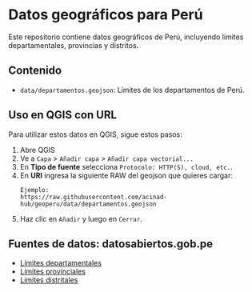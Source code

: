 # Datos geográficos para Perú

Este repositorio contiene datos geográficos de Perú, incluyendo límites departamentales, provincias y distritos.

## Contenido

-   `data/departamentos.geojson`: Límites de los departamentos de Perú.

## Uso en QGIS con URL

Para utilizar estos datos en QGIS, sigue estos pasos: 

1. Abre QGIS 
2. Ve a `Capa` \> `Añadir capa` \> `Añadir capa vectorial...` 
3. En **Tipo de fuente** selecciona `Protocolo: HTTP(S), cloud, etc.`.
4. En **URI** ingresa la siguiente RAW del geojson que quieres cargar:
   ```
   Ejemplo:
   https://raw.githubusercontent.com/acinad-hub/geoperu/data/departamentos.geojson
   ```
5. Haz clic en `Añadir` y luego en `Cerrar`.

## Fuentes de datos: datosabiertos.gob.pe

-   [Límites departamentales](https://datosabiertos.gob.pe/dataset/limites-departamentales)
-   [Límites provinciales](https://datosabiertos.gob.pe/dataset/resource/ac9bc756-e41f-4c08-b4a3-a168a8874e9)
-   [Límites distritales](https://datosabiertos.gob.pe/dataset/limites-departamentale)
